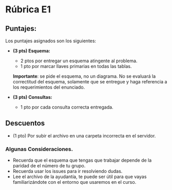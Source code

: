 # Rúbrica E1

## Puntajes: 

Los puntajes asignados son los siguientes:

- **(3 pts) Esquema:** 
  - 2 ptos por entregar un esquema atingente al problema. 
  - 1 pto por marcar llaves primarias en todas las tablas.  
  
  **Importante**: se pide el esquema, no un diagrama. No se evaluará la correctitud del esquema, solamente que se entregue y haga referencia a los requerimientos del enunciado.

- **(3 pts) Consultas:** 
  - 1 pto por cada consulta correcta entregada.

## Descuentos

- (1 pto) Por subir el archivo en una carpeta incorrecta en el servidor.

### Algunas Consideraciones.

- Recuerda que el esquema que tengas que trabajar depende de la paridad de el número de tu grupo. 
- Recuerda usar los issues para ir resolviendo dudas.
- Lee el archivo de la ayudantía, te puede ser útil para que vayas familiarizándote con el entorno que usaremos en el curso. 
